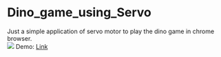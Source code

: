 # Dino_game_using_Servo
Just a simple application of servo motor to play the dino game in chrome browser.<br>
<img src="https://github.co">
Demo: <a href="https://drive.google.com/file/d/1zmNwx20eJYJDhprTDtghprYxWgl9JElU/view?usp=sharing"> Link</a>
